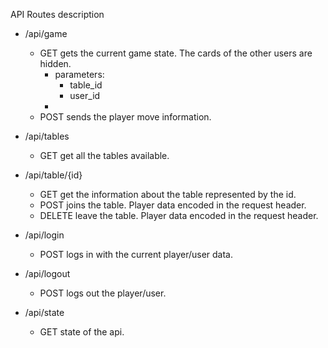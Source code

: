 API Routes description

- /api/game 
    - GET gets the current game state. The cards of the other users are hidden.
        - parameters:
            - table_id
            - user_id
        - 
    - POST sends the player move information.
    
- /api/tables
    - GET get all the tables available.
    
- /api/table/{id}
    - GET get the information about the table represented by the id.
    - POST joins the table. Player data encoded in the request header.
    - DELETE leave the table. Player data encoded in the request header.
     
- /api/login
    - POST logs in with the current player/user data.
    
- /api/logout
    - POST logs out the player/user.
    
- /api/state
    - GET state of the api.
   
